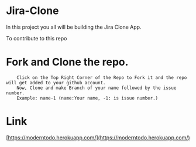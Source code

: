 # Jira-Clone

In this project you all will be building the Jira Clone App.

To contribute to this repo

# Fork and Clone the repo.

```
    Click on the Top Right Corner of the Repo to Fork it and the repo will get added to your github account.
    Now, Clone and make Branch of your name followed by the issue number.
    Example: name-1 (name:Your name, -1: is issue number.)
```

# Link

[https://moderntodo.herokuapp.com/](https://moderntodo.herokuapp.com/)
